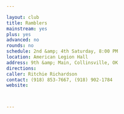 ```yaml
---

layout: club
title: Ramblers
mainstream: yes
plus: yes
advanced: no
rounds: no
schedule: 2nd &amp; 4th Saturday, 8:00 PM
location: American Legion Hall
address: 9th &amp; Main, Collinsville, OK
directions: 
caller: Ritchie Richardson
contact: (918) 853-7667, (918) 902-1784
website: 



---
```


